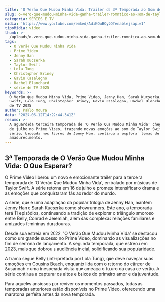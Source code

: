 ```yaml
---
title: 'O Verão Que Mudou Minha Vida: Trailer da 3ª Temporada ao Som de Taylor Swift'
slug: o-vero-que-mudou-minha-vida-ganha-trailer-romntico-ao-som-de-taylor-swift
categoria: SÉRIES E TV
midia: 'https://www.youtube.com/embed/AdiKOuBOy7Q?enablejsapi=1'
tipoMidia: video
thumb: >-
  /uploads/o-vero-que-mudou-minha-vida-ganha-trailer-romntico-ao-som-de-taylor-swift-thumb.png
tags:
  - O Verão Que Mudou Minha Vida
  - Prime Video
  - Jenny Han
  - Sarah Kucserka
  - Taylor Swift
  - Lola Tung
  - Christopher Briney
  - Gavin Casalegno
  - Rachel Blanchard
  - série de TV 2025
keywords: >-
  O Verão Que Mudou Minha Vida, Prime Video, Jenny Han, Sarah Kucserka, Taylor
  Swift, Lola Tung, Christopher Briney, Gavin Casalegno, Rachel Blanchard, série
  de TV 2025
author: Pablo Moura
data: '2025-06-12T14:22:44.341Z'
resumo: >-
  A aguardada terceira temporada de 'O Verão Que Mudou Minha Vida' chega em 16
  de julho no Prime Video, trazendo novas emoções ao som de Taylor Swift. A
  série, baseada nos livros de Jenny Han, continua a explorar temas de amor e
  amadurecimento.
---
```


## 3ª Temporada de O Verão Que Mudou Minha Vida: O Que Esperar?

O Prime Video liberou um novo e emocionante trailer para a terceira temporada de 'O Verão Que Mudou Minha Vida', embalado por músicas de Taylor Swift. A série retorna em 16 de julho e promete intensificar o drama e as emoções que conquistaram fãs ao redor do mundo.

A série, que é uma adaptação da popular trilogia de Jenny Han, mantém Jenny Han e Sarah Kucserka como showrunners. Este ano, a temporada terá 11 episódios, continuando a tradição de explorar o triângulo amoroso entre Belly, Conrad e Jeremiah, além das complexas relações familiares e amizades femininas duradouras.

Desde sua estreia em 2022, 'O Verão Que Mudou Minha Vida' se destacou como um grande sucesso no Prime Video, dominando as visualizações no fim de semana de lançamento. A segunda temporada, que estreou em 2023, mais que dobrou a audiência inicial, solidificando sua popularidade.

A trama segue Belly (interpretada por Lola Tung), que deve navegar suas emoções em Cousins Beach, enquanto lida com o retorno do câncer de Susannah e uma inesperada visita que ameaça o futuro da casa de verão. A série continua a capturar os altos e baixos do primeiro amor e da juventude.

Para aqueles ansiosos por reviver os momentos passados, todas as temporadas anteriores estão disponíveis no Prime Video, oferecendo uma maratona perfeita antes da nova temporada.

